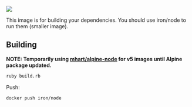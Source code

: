 [![](http://badge-imagelayers.iron.io/iron/node:dev.svg)](http://imagelayers.iron.io/?images=iron/node:dev 'Get your own badge on imagelayers.iron.io')

This image is for building your dependencies. You should use
iron/node to run them (smaller image).

## Building

**NOTE: Temporarily using [mhart/alpine-node](https://github.com/mhart/alpine-node) for v5 images until Alpine package updated.**

```sh
ruby build.rb
```

Push:

```sh
docker push iron/node
```
